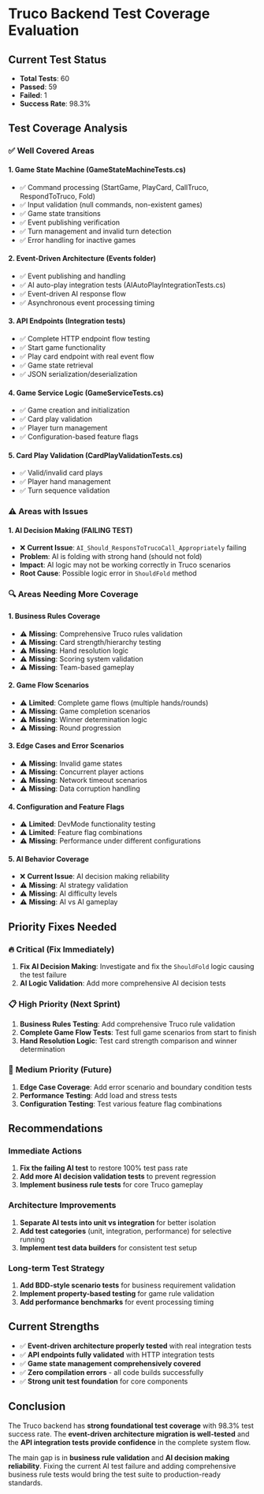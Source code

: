 # Truco Backend Test Coverage Evaluation

## Current Test Status
- **Total Tests**: 60
- **Passed**: 59
- **Failed**: 1 
- **Success Rate**: 98.3%

## Test Coverage Analysis

### ✅ **Well Covered Areas**

#### 1. **Game State Machine** (GameStateMachineTests.cs)
- ✅ Command processing (StartGame, PlayCard, CallTruco, RespondToTruco, Fold)
- ✅ Input validation (null commands, non-existent games)
- ✅ Game state transitions
- ✅ Event publishing verification
- ✅ Turn management and invalid turn detection
- ✅ Error handling for inactive games

#### 2. **Event-Driven Architecture** (Events folder)
- ✅ Event publishing and handling
- ✅ AI auto-play integration tests (AIAutoPlayIntegrationTests.cs)
- ✅ Event-driven AI response flow
- ✅ Asynchronous event processing timing

#### 3. **API Endpoints** (Integration tests)
- ✅ Complete HTTP endpoint flow testing
- ✅ Start game functionality
- ✅ Play card endpoint with real event flow
- ✅ Game state retrieval
- ✅ JSON serialization/deserialization

#### 4. **Game Service Logic** (GameServiceTests.cs)
- ✅ Game creation and initialization
- ✅ Card play validation
- ✅ Player turn management
- ✅ Configuration-based feature flags

#### 5. **Card Play Validation** (CardPlayValidationTests.cs)
- ✅ Valid/invalid card plays
- ✅ Player hand management
- ✅ Turn sequence validation

### ⚠️ **Areas with Issues**

#### 1. **AI Decision Making** (FAILING TEST)
- ❌ **Current Issue**: `AI_Should_ResponsToTrucoCall_Appropriately` failing
- **Problem**: AI is folding with strong hand (should not fold)
- **Impact**: AI logic may not be working correctly in Truco scenarios
- **Root Cause**: Possible logic error in `ShouldFold` method

### 🔍 **Areas Needing More Coverage**

#### 1. **Business Rules Coverage** 
- ⚠️ **Missing**: Comprehensive Truco rules validation
- ⚠️ **Missing**: Card strength/hierarchy testing
- ⚠️ **Missing**: Hand resolution logic
- ⚠️ **Missing**: Scoring system validation
- ⚠️ **Missing**: Team-based gameplay

#### 2. **Game Flow Scenarios**
- ⚠️ **Limited**: Complete game flows (multiple hands/rounds)
- ⚠️ **Missing**: Game completion scenarios
- ⚠️ **Missing**: Winner determination logic
- ⚠️ **Missing**: Round progression

#### 3. **Edge Cases and Error Scenarios**
- ⚠️ **Missing**: Invalid game states
- ⚠️ **Missing**: Concurrent player actions
- ⚠️ **Missing**: Network timeout scenarios
- ⚠️ **Missing**: Data corruption handling

#### 4. **Configuration and Feature Flags**
- ⚠️ **Limited**: DevMode functionality testing
- ⚠️ **Limited**: Feature flag combinations
- ⚠️ **Missing**: Performance under different configurations

#### 5. **AI Behavior Coverage**
- ❌ **Current Issue**: AI decision making reliability
- ⚠️ **Missing**: AI strategy validation
- ⚠️ **Missing**: AI difficulty levels
- ⚠️ **Missing**: AI vs AI gameplay

## Priority Fixes Needed

### 🔥 **Critical (Fix Immediately)**
1. **Fix AI Decision Making**: Investigate and fix the `ShouldFold` logic causing the test failure
2. **AI Logic Validation**: Add more comprehensive AI decision tests

### 📋 **High Priority (Next Sprint)**
1. **Business Rules Testing**: Add comprehensive Truco rule validation
2. **Complete Game Flow Tests**: Test full game scenarios from start to finish
3. **Hand Resolution Logic**: Test card strength comparison and winner determination

### 📅 **Medium Priority (Future)**
1. **Edge Case Coverage**: Add error scenario and boundary condition tests
2. **Performance Testing**: Add load and stress tests
3. **Configuration Testing**: Test various feature flag combinations

## Recommendations

### **Immediate Actions**
1. **Fix the failing AI test** to restore 100% test pass rate
2. **Add more AI decision validation tests** to prevent regression
3. **Implement business rule tests** for core Truco gameplay

### **Architecture Improvements**
1. **Separate AI tests into unit vs integration** for better isolation
2. **Add test categories** (unit, integration, performance) for selective running
3. **Implement test data builders** for consistent test setup

### **Long-term Test Strategy**
1. **Add BDD-style scenario tests** for business requirement validation
2. **Implement property-based testing** for game rule validation
3. **Add performance benchmarks** for event processing timing

## Current Strengths
- ✅ **Event-driven architecture properly tested** with real integration tests
- ✅ **API endpoints fully validated** with HTTP integration tests
- ✅ **Game state management comprehensively covered**
- ✅ **Zero compilation errors** - all code builds successfully
- ✅ **Strong unit test foundation** for core components

## Conclusion
The Truco backend has **strong foundational test coverage** with 98.3% test success rate. The **event-driven architecture migration is well-tested** and the **API integration tests provide confidence** in the complete system flow. 

The main gap is in **business rule validation** and **AI decision making reliability**. Fixing the current AI test failure and adding comprehensive business rule tests would bring the test suite to production-ready standards.

